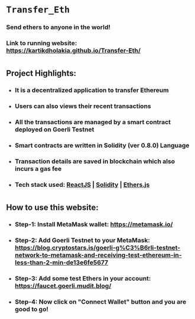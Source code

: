 # ` Transfer_Eth `

### Send ethers to anyone in the world!

### Link to running website: https://kartikdholakia.github.io/Transfer-Eth/

#

## Project Highlights:
  - ### It is a decentralized application to transfer Ethereum
  - ### Users can also views their recent transactions
  - ### All the transactions are managed by a smart contract deployed on Goerli Testnet
  - ### Smart contracts are written in Solidity (ver 0.8.0) Language
  - ### Transaction details are saved in blockchain which also incurs a gas fee
  - ### Tech stack used: [ReactJS](https://reactjs.org/docs/getting-started.html) | [Solidity](https://docs.soliditylang.org/en/v0.8.16/) | [Ethers.js](https://docs.ethers.io/v5/)

#

## How to use this website:
- ### Step-1: Install MetaMask wallet: https://metamask.io/
- ### Step-2: Add Goerli Testnet to your MetaMask:  https://blog.cryptostars.is/goerli-g%C3%B6rli-testnet-network-to-metamask-and-receiving-test-ethereum-in-less-than-2-min-de13e6fe5677
- ### Step-3: Add some test Ethers in your account: https://faucet.goerli.mudit.blog/
- ### Step-4: Now click on "Connect Wallet" button and you are good to go!